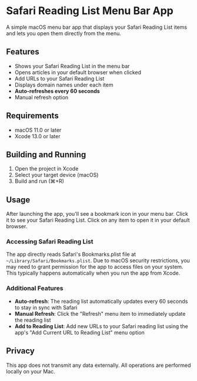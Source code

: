 # Safari Reading List Menu Bar App

A simple macOS menu bar app that displays your Safari Reading List items and lets you open them directly from the menu.

## Features

- Shows your Safari Reading List in the menu bar
- Opens articles in your default browser when clicked
- Add URLs to your Safari Reading List
- Displays domain names under each item
- **Auto-refreshes every 60 seconds**
- Manual refresh option

## Requirements

- macOS 11.0 or later
- Xcode 13.0 or later

## Building and Running

1. Open the project in Xcode
2. Select your target device (macOS)
3. Build and run (⌘+R)

## Usage

After launching the app, you'll see a bookmark icon in your menu bar. Click it to see your Safari Reading List. Click on any item to open it in your default browser.

### Accessing Safari Reading List

The app directly reads Safari's Bookmarks.plist file at `~/Library/Safari/Bookmarks.plist`. Due to macOS security restrictions, you may need to grant permission for the app to access files on your system. This typically happens automatically when you run the app from Xcode.

### Additional Features

- **Auto-refresh**: The reading list automatically updates every 60 seconds to stay in sync with Safari
- **Manual Refresh**: Click the "Refresh" menu item to immediately update the reading list
- **Add to Reading List**: Add new URLs to your Safari reading list using the app's "Add Current URL to Reading List" menu option

## Privacy

This app does not transmit any data externally. All operations are performed locally on your Mac.